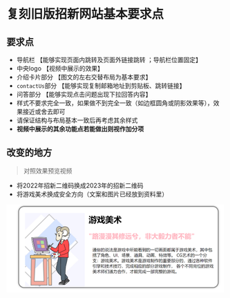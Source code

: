# 复刻旧版招新网站基本要求点

## 要求点

+ 导航栏 【能够实现页面内跳转及页面外链接跳转 ；导航栏位置固定】
+ 中央logo 【视频中展示的效果】
+ 介绍卡片部分 【图文的左右交替布局为基本要求】
+ `contactUs`部分 【能够实现复制邮箱地址到剪贴板、跳转链接】
+ 问答部分 【能够实现点击问题出现下拉回答内容】
+ 样式不要求完全一致，如果做不到完全一致（如边框圆角或阴影效果等），效果接近或舍去即可
+ 请保证结构与布局基本一致后再考虑其余样式
+ **视频中展示的其余功能点若能做出则视作加分项**

## 改变的地方

> 对照效果预览视频

* 将2022年招新二维码换成2023年的招新二维码
* 将游戏美术换成安全方向（文案和图片已经放到资料里）

![image-20231110205942712](https://github.com/ntgeek/imagesForTower/blob/main/%E6%94%B9%E5%8F%98%E7%82%B9%E6%B3%A8%E8%A7%A3.png?raw=true)

